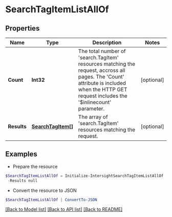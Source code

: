 # SearchTagItemListAllOf
## Properties

Name | Type | Description | Notes
------------ | ------------- | ------------- | -------------
**Count** | **Int32** | The total number of &#39;search.TagItem&#39; resources matching the request, accross all pages. The &#39;Count&#39; attribute is included when the HTTP GET request includes the &#39;$inlinecount&#39; parameter. | [optional] 
**Results** | [**SearchTagItem[]**](SearchTagItem.md) | The array of &#39;search.TagItem&#39; resources matching the request. | [optional] 

## Examples

- Prepare the resource
```powershell
$SearchTagItemListAllOf = Initialize-IntersightSearchTagItemListAllOf  -Count null `
 -Results null
```

- Convert the resource to JSON
```powershell
$SearchTagItemListAllOf | ConvertTo-JSON
```

[[Back to Model list]](../README.md#documentation-for-models) [[Back to API list]](../README.md#documentation-for-api-endpoints) [[Back to README]](../README.md)

